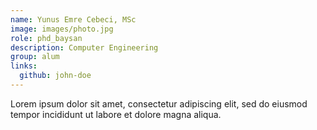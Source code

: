 ```yaml
---
name: Yunus Emre Cebeci, MSc
image: images/photo.jpg
role: phd_baysan
description: Computer Engineering
group: alum
links:
  github: john-doe
---
```


Lorem ipsum dolor sit amet, consectetur adipiscing elit, sed do eiusmod tempor incididunt ut labore et dolore magna aliqua.
